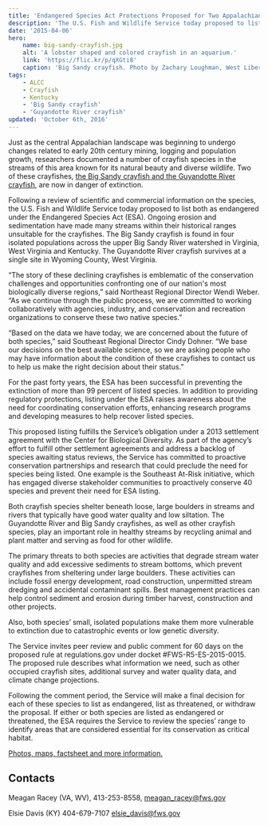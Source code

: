 ```yaml
---
title: 'Endangered Species Act Protections Proposed for Two Appalachian Crayfishes in Kentucky, Virginia and West Virginia'
description: 'The U.S. Fish and Wildlife Service today proposed to list the Big Sandy crayfish and the Guyandotte River crayfish as endangered under the Endangered Species Act (ESA).'
date: '2015-04-06'
hero:
    name: big-sandy-crayfish.jpg
    alt: 'A lobster shaped and colored crayfish in an aquarium.'
    link: 'https://flic.kr/p/qXGti8'
    caption: 'Big Sandy crayfish. Photo by Zachary Loughman, West Liberty University'
tags:
    - ALCC
    - Crayfish
    - Kentucky
    - 'Big Sandy crayfish'
    - 'Guyandotte River crayfish'
updated: 'October 6th, 2016'
---
```


Just as the central Appalachian landscape was beginning to undergo changes related to early 20th century mining, logging and population growth, researchers documented a number of crayfish species in the streams of this area known for its natural beauty and diverse wildlife. Two of these crayfishes, [the Big Sandy crayfish and the Guyandotte River crayfish](http://www.fws.gov/northeast/crayfish/pdf/Crayfish_4_6_15_FINAL.pdf), are now in danger of extinction.

Following a review of scientific and commercial information on the species, the U.S. Fish and Wildlife Service today proposed to list both as endangered under the Endangered Species Act (ESA). Ongoing erosion and sedimentation have made many streams within their historical ranges unsuitable for the crayfishes. The Big Sandy crayfish is found in four isolated populations across the upper Big Sandy River watershed in Virginia, West Virginia and Kentucky. The Guyandotte River crayfish survives at a single site in Wyoming County, West Virginia.

“The story of these declining crayfishes is emblematic of the conservation challenges and opportunities confronting one of our nation's most biologically diverse regions,” said Northeast Regional Director Wendi Weber. “As we continue through the public process, we are committed to working collaboratively with agencies, industry, and conservation and recreation organizations to conserve these two native species.”

“Based on the data we have today, we are concerned about the future of both species,” said Southeast Regional Director Cindy Dohner. “We base our decisions on the best available science, so we are asking people who may have information about the condition of these crayfishes to contact us to help us make the right decision about their status.”

For the past forty years, the ESA has been successful in preventing the extinction of more than 99 percent of listed species. In addition to providing regulatory protections, listing under the ESA raises awareness about the need for coordinating conservation efforts, enhancing research programs and developing measures to help recover listed species.

This proposed listing fulfills the Service’s obligation under a 2013 settlement agreement with the Center for Biological Diversity. As part of the agency’s effort to fulfill other settlement agreements and address a backlog of species awaiting status reviews, the Service has committed to proactive conservation partnerships and research that could preclude the need for species being listed. One example is the Southeast At-Risk initiative, which has engaged diverse stakeholder communities to proactively conserve 40 species and prevent their need for ESA listing.

Both crayfish species shelter beneath loose, large boulders in streams and rivers that typically have good water quality and low siltation. The Guyandotte River and Big Sandy crayfishes, as well as other crayfish species, play an important role in healthy streams by recycling animal and plant matter and serving as food for other wildlife.

The primary threats to both species are activities that degrade stream water quality and add excessive sediments to stream bottoms, which prevent crayfishes from sheltering under large boulders. These activities can include fossil energy development, road construction, unpermitted stream dredging and accidental contaminant spills. Best management practices can help control sediment and erosion during timber harvest, construction and other projects.

Also, both species’ small, isolated populations make them more vulnerable to extinction due to catastrophic events or low genetic diversity.

The Service invites peer review and public comment for 60 days on the proposed rule at regulations.gov under docket #FWS-R5-ES-2015-0015\. The proposed rule describes what information we need, such as other occupied crayfish sites, additional survey and water quality data, and climate change projections.

Following the comment period, the Service will make a final decision for each of these species to list as endangered, list as threatened, or withdraw the proposal. If either or both species are listed as endangered or threatened, the ESA requires the Service to review the species’ range to identify areas that are considered essential for its conservation as critical habitat.

[Photos, maps, factsheet and more information.](http://www.fws.gov/northeast/crayfish/index.html)

## Contacts

Meagan Racey (VA, WV), 413-253-8558, meagan_racey@fws.gov

Elsie Davis (KY) 404-679-7107 elsie_davis@fws.gov
